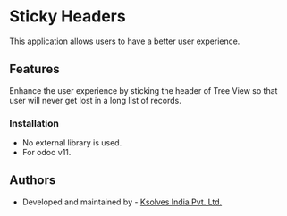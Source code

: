 # Sticky Headers

This application allows users to have a better user experience.

## Features

Enhance the user experience by sticking the header of Tree View so that user will never get lost in a long list of records.

### Installation

-   No external library is used.
-   For odoo v11.

## Authors

-   Developed and maintained by - [Ksolves India Pvt. Ltd.](https://www.ksolves.com/)

